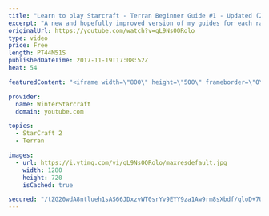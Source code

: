 ```yaml
---
title: "Learn to play Starcraft - Terran Beginner Guide #1 - Updated (2017 LOTV)"
excerpt: "A new and hopefully improved version of my guides for each race where I go over as many basics as possible while doing it live :)  I strongly believe that a super structured guide style is not very helpful compared to watching/playing the game actively.  Feedback is greatly appreciated. -- Watch live"
originalUrl: https://youtube.com/watch?v=qL9Ns0ORolo
type: video
price: Free
length: PT44M51S
publishedDateTime: 2017-11-19T17:08:52Z
heat: 54

featuredContent: "<iframe width=\"800\" height=\"500\" frameborder=\"0\" src=\"https://www.youtube.com/embed/qL9Ns0ORolo\" allow=\"accelerometer; autoplay; encrypted-media; gyroscope; picture-in-picture\" allowfullscreen></iframe>"

provider:
  name: WinterStarcraft
  domain: youtube.com

topics:
  - StarCraft 2
  - Terran

images:
  - url: https://i.ytimg.com/vi/qL9Ns0ORolo/maxresdefault.jpg
    width: 1280
    height: 720
    isCached: true

secured: "/tZG20wdA8ntlueh1sAS66JDxzvWT0srYv9EYY9za1Aw9rm8sXbdf/qloD+7UPqihDInM/tJ/cY8RGGu59rR9ntVwKBLu/lwJTSeThiIN65Uw/UfHAHgtxX7yIqvTiWwQbwziseV3ROxzPjbUv7gkafT5ypiu60OfxDdBxkc/UFLOvdHLdflVMMWJassorGwGGOw+I08k0r4AWnHEswv8jESm3lhi9awqJawEh9jy5sxhPW9GAO+WwiI6Ye3pgvREVOi2f7veA1ITAtmgvNhkk/bQ6ZqCbQ9aLG1wb8fXrvLLJVeEd1jKOZ7uqN+lM1HHeVuciqBEV4Z4nlL/2S7CCiiCJWYK1Gw3vtKJslQz76k7KLe6hXnA+W2EV+63Nmr7W5BxVLZshl0c1s9HviO5Qxy5cqNudA+PY5lkXTIt9A1kcoEhJL1IWYm+X+xj0lB;I79kgxN8KYcqIHs8wl0Fdg=="
---
```


